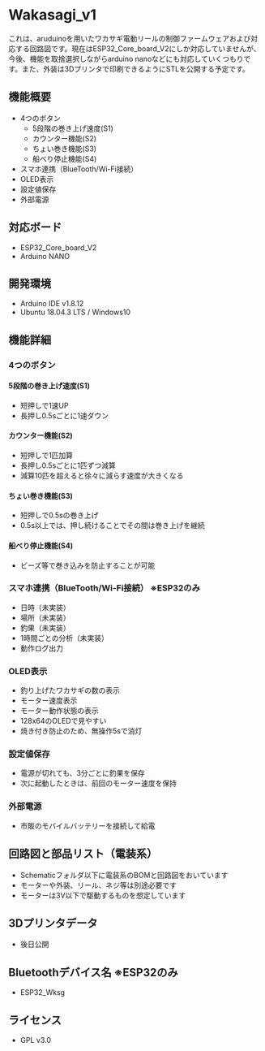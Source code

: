 # Wakasagi_v1
これは、aruduinoを用いたワカサギ電動リールの制御ファームウェアおよび対応する回路図です。現在はESP32_Core_board_V2にしか対応していませんが、今後、機能を取捨選択しながらarduino nanoなどにも対応していくつもりです。また、外装は3Dプリンタで印刷できるようにSTLを公開する予定です。

## 機能概要
* 4つのボタン
  * 5段階の巻き上げ速度(S1)
  * カウンター機能(S2)
  * ちょい巻き機能(S3)
  * 船べり停止機能(S4)
* スマホ連携（BlueTooth/Wi-Fi接続）
* OLED表示
* 設定値保存
* 外部電源
  
## 対応ボード
* ESP32_Core_board_V2
* Arduino NANO
  
## 開発環境
* Arduino IDE v1.8.12
* Ubuntu 18.04.3 LTS / Windows10

## 機能詳細
### 4つのボタン
#### 5段階の巻き上げ速度(S1)
* 短押しで1速UP
* 長押し0.5sごとに1速ダウン
#### カウンター機能(S2)
* 短押しで1匹加算
* 長押し0.5sごとに1匹ずつ減算
* 減算10匹を超えると徐々に減らす速度が大きくなる
#### ちょい巻き機能(S3)
* 短押しで0.5sの巻き上げ
* 0.5s以上では、押し続けることでその間は巻き上げを継続
#### 船べり停止機能(S4)
* ビーズ等で巻き込みを防止することが可能
### スマホ連携（BlueTooth/Wi-Fi接続） ※ESP32のみ
* 日時（未実装）
* 場所（未実装）
* 釣果（未実装）
* 1時間ごとの分析（未実装）
* 動作ログ出力
### OLED表示
* 釣り上げたワカサギの数の表示
* モーター速度表示
* モーター動作状態の表示
* 128x64のOLEDで見やすい
* 焼き付き防止のため、無操作5sで消灯
### 設定値保存
* 電源が切れても、3分ごとに釣果を保存
* 次に起動したときは、前回のモーター速度を保持
### 外部電源
* 市販のモバイルバッテリーを接続して給電
  
## 回路図と部品リスト（電装系）
* Schematicフォルダ以下に電装系のBOMと回路図をおいています
* モーターや外装、リール、ネジ等は別途必要です
* モーターは3V以下で駆動するものを想定しています
  
## 3Dプリンタデータ
* 後日公開

## Bluetoothデバイス名 ※ESP32のみ
* ESP32_Wksg

## ライセンス
* GPL v3.0
